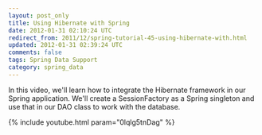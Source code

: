 ```yaml
---           
layout: post_only
title: Using Hibernate with Spring
date: 2012-01-31 02:10:24 UTC
redirect_from: 2011/12/spring-tutorial-45-using-hibernate-with.html
updated: 2012-01-31 02:39:24 UTC
comments: false
tags: Spring Data Support
category: spring_data
---
```


In this video, we'll learn how to integrate the Hibernate framework in our Spring application. We'll create a SessionFactory as a Spring singleton and use that in our DAO class to work with the database.

{% include youtube.html param="0lqlg5tnDag" %}